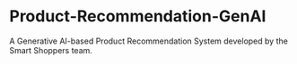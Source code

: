 # Product-Recommendation-GenAI
A Generative AI-based Product Recommendation System developed by the Smart Shoppers team.​
